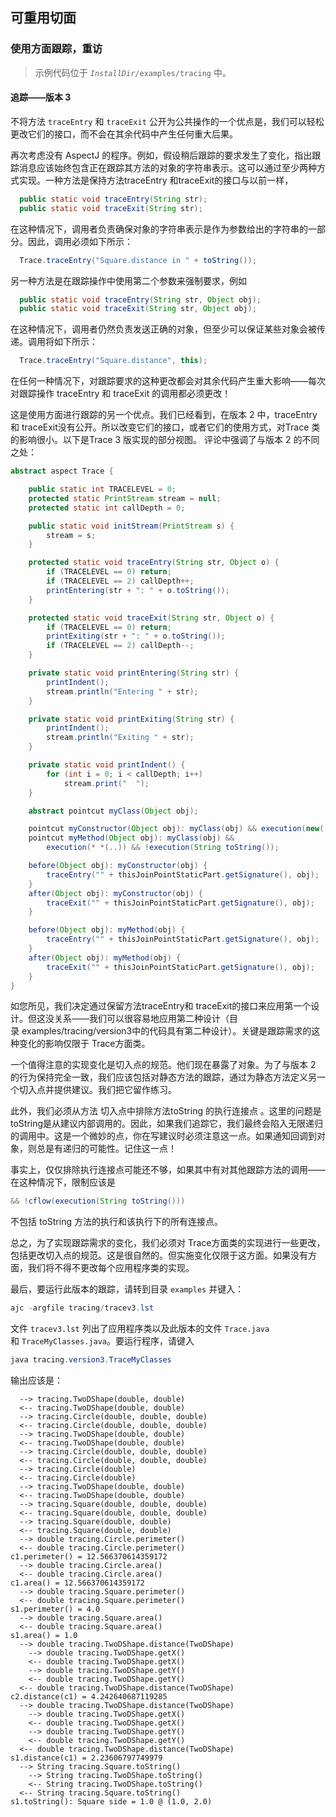 ## 可重用切面

### 使用方面跟踪，重访

> 示例代码位于 *`InstallDir`*`/examples/tracing` 中。

#### 追踪——版本 3

不将方法 `traceEntry` 和 `traceExit` 公开为公共操作的一个优点是，我们可以轻松更改它们的接口，而不会在其余代码中产生任何重大后果。

再次考虑没有 AspectJ 的程序。例如，假设稍后跟踪的要求发生了变化，指出跟踪消息应该始终包含正在跟踪其方法的对象的字符串表示。这可以通过至少两种方式实现。一种方法是保持方法traceEntry 和traceExit的接口与以前一样，

```java
  public static void traceEntry(String str);
  public static void traceExit(String str);
```

在这种情况下，调用者负责确保对象的字符串表示是作为参数给出的字符串的一部分。因此，调用必须如下所示：

```java
  Trace.traceEntry("Square.distance in " + toString());
```

另一种方法是在跟踪操作中使用第二个参数来强制要求，例如

```java
  public static void traceEntry(String str, Object obj);
  public static void traceExit(String str, Object obj);
```

在这种情况下，调用者仍然负责发送正确的对象，但至少可以保证某些对象会被传递。调用将如下所示：

```java
  Trace.traceEntry("Square.distance", this);
```

在任何一种情况下，对跟踪要求的这种更改都会对其余代码产生重大影响——每次对跟踪操作 traceEntry 和 traceExit 的调用都必须更改！

这是使用方面进行跟踪的另一个优点。我们已经看到，在版本 2 中，traceEntry和 traceExit没有公开。所以改变它们的接口，或者它们的使用方式，对Trace 类的影响很小。以下是Trace 3 版实现的部分视图。 评论中强调了与版本 2 的不同之处：

```java
abstract aspect Trace {

    public static int TRACELEVEL = 0;
    protected static PrintStream stream = null;
    protected static int callDepth = 0;

    public static void initStream(PrintStream s) {
        stream = s;
    }

    protected static void traceEntry(String str, Object o) {
        if (TRACELEVEL == 0) return;
        if (TRACELEVEL == 2) callDepth++;
        printEntering(str + ": " + o.toString());
    }

    protected static void traceExit(String str, Object o) {
        if (TRACELEVEL == 0) return;
        printExiting(str + ": " + o.toString());
        if (TRACELEVEL == 2) callDepth--;
    }

    private static void printEntering(String str) {
        printIndent();
        stream.println("Entering " + str);
    }

    private static void printExiting(String str) {
        printIndent();
        stream.println("Exiting " + str);
    }

    private static void printIndent() {
        for (int i = 0; i < callDepth; i++)
            stream.print("  ");
    }

    abstract pointcut myClass(Object obj);

    pointcut myConstructor(Object obj): myClass(obj) && execution(new(..));
    pointcut myMethod(Object obj): myClass(obj) &&
        execution(* *(..)) && !execution(String toString());

    before(Object obj): myConstructor(obj) {
        traceEntry("" + thisJoinPointStaticPart.getSignature(), obj);
    }
    after(Object obj): myConstructor(obj) {
        traceExit("" + thisJoinPointStaticPart.getSignature(), obj);
    }

    before(Object obj): myMethod(obj) {
        traceEntry("" + thisJoinPointStaticPart.getSignature(), obj);
    }
    after(Object obj): myMethod(obj) {
        traceExit("" + thisJoinPointStaticPart.getSignature(), obj);
    }
}
```

如您所见，我们决定通过保留方法traceEntry和 traceExit的接口来应用第一个设计。但这没关系——我们可以很容易地应用第二种设计（目录 examples/tracing/version3中的代码具有第二种设计）。关键是跟踪需求的这种变化的影响仅限于 Trace方面类。

一个值得注意的实现变化是切入点的规范。他们现在暴露了对象。为了与版本 2 的行为保持完全一致，我们应该包括对静态方法的跟踪，通过为静态方法定义另一个切入点并提供建议。我们把它留作练习。

此外，我们必须从方法 切入点中排除方法toString 的执行连接点 。这里的问题是toString是从建议内部调用的。因此，如果我们追踪它，我们最终会陷入无限递归的调用中。这是一个微妙的点，你在写建议时必须注意这一点。如果通知回调到对象，则总是有递归的可能性。记住这一点！

事实上，仅仅排除执行连接点可能还不够，如果其中有对其他跟踪方法的调用——在这种情况下，限制应该是

```java
&& !cflow(execution(String toString()))
```

不包括 toString 方法的执行和该执行下的所有连接点。

总之，为了实现跟踪需求的变化，我们必须对 Trace方面类的实现进行一些更改，包括更改切入点的规范。这是很自然的。但实施变化仅限于这方面。如果没有方面，我们将不得不更改每个应用程序类的实现。

最后，要运行此版本的跟踪，请转到目录 `examples` 并键入：

```powershell
ajc -argfile tracing/tracev3.lst
```

文件 `tracev3.lst` 列出了应用程序类以及此版本的文件 `Trace.java`和 `TraceMyClasses.java`。要运行程序，请键入

```powershell
java tracing.version3.TraceMyClasses
```

输出应该是：

``` 
  --> tracing.TwoDShape(double, double)
  <-- tracing.TwoDShape(double, double)
  --> tracing.Circle(double, double, double)
  <-- tracing.Circle(double, double, double)
  --> tracing.TwoDShape(double, double)
  <-- tracing.TwoDShape(double, double)
  --> tracing.Circle(double, double, double)
  <-- tracing.Circle(double, double, double)
  --> tracing.Circle(double)
  <-- tracing.Circle(double)
  --> tracing.TwoDShape(double, double)
  <-- tracing.TwoDShape(double, double)
  --> tracing.Square(double, double, double)
  <-- tracing.Square(double, double, double)
  --> tracing.Square(double, double)
  <-- tracing.Square(double, double)
  --> double tracing.Circle.perimeter()
  <-- double tracing.Circle.perimeter()
c1.perimeter() = 12.566370614359172
  --> double tracing.Circle.area()
  <-- double tracing.Circle.area()
c1.area() = 12.566370614359172
  --> double tracing.Square.perimeter()
  <-- double tracing.Square.perimeter()
s1.perimeter() = 4.0
  --> double tracing.Square.area()
  <-- double tracing.Square.area()
s1.area() = 1.0
  --> double tracing.TwoDShape.distance(TwoDShape)
    --> double tracing.TwoDShape.getX()
    <-- double tracing.TwoDShape.getX()
    --> double tracing.TwoDShape.getY()
    <-- double tracing.TwoDShape.getY()
  <-- double tracing.TwoDShape.distance(TwoDShape)
c2.distance(c1) = 4.242640687119285
  --> double tracing.TwoDShape.distance(TwoDShape)
    --> double tracing.TwoDShape.getX()
    <-- double tracing.TwoDShape.getX()
    --> double tracing.TwoDShape.getY()
    <-- double tracing.TwoDShape.getY()
  <-- double tracing.TwoDShape.distance(TwoDShape)
s1.distance(c1) = 2.23606797749979
  --> String tracing.Square.toString()
    --> String tracing.TwoDShape.toString()
    <-- String tracing.TwoDShape.toString()
  <-- String tracing.Square.toString()
s1.toString(): Square side = 1.0 @ (1.0, 2.0)
```


